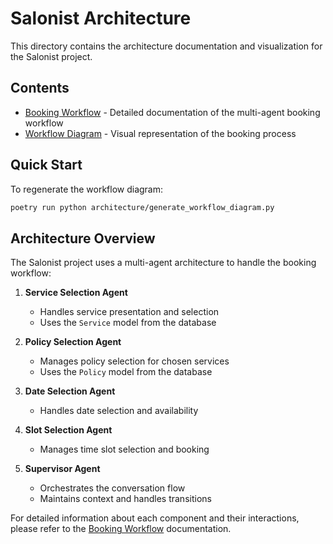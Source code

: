 # Salonist Architecture

This directory contains the architecture documentation and visualization for the Salonist project.

## Contents

- [Booking Workflow](booking_workflow.md) - Detailed documentation of the multi-agent booking workflow
- [Workflow Diagram](workflow_diagram.png) - Visual representation of the booking process

## Quick Start

To regenerate the workflow diagram:

```bash
poetry run python architecture/generate_workflow_diagram.py
```

## Architecture Overview

The Salonist project uses a multi-agent architecture to handle the booking workflow:

1. **Service Selection Agent**
   - Handles service presentation and selection
   - Uses the `Service` model from the database

2. **Policy Selection Agent**
   - Manages policy selection for chosen services
   - Uses the `Policy` model from the database

3. **Date Selection Agent**
   - Handles date selection and availability

4. **Slot Selection Agent**
   - Manages time slot selection and booking

5. **Supervisor Agent**
   - Orchestrates the conversation flow
   - Maintains context and handles transitions

For detailed information about each component and their interactions, please refer to the [Booking Workflow](booking_workflow.md) documentation. 